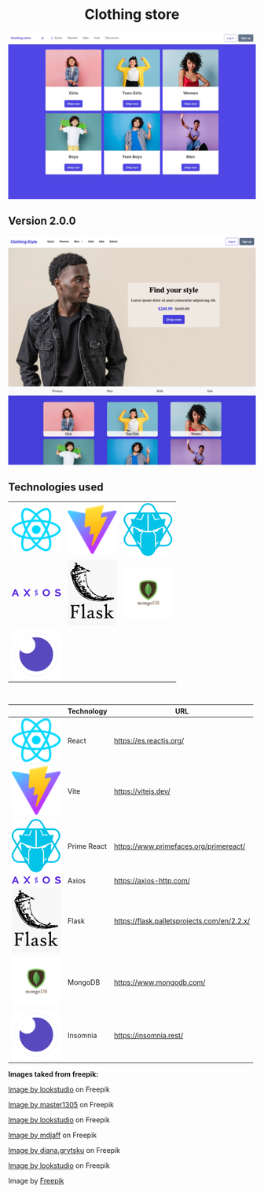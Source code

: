<h1 style="text-align: center;">Clothing store</h1>

<img title="Home image" alt="Home image" src="./public/images/home-page.JPG">

## Version 2.0.0

<img title="Home image" alt="Home image" src="./public/images/clothing-store-home.jpg">

<br />

## Technologies used

<table align="center">

  </tr>
    <td>
        <img alt="" src="./public/images/../../src/assets/react.svg" width="100">
    </td>
    <td>
        <img alt="" src="./public/images/../vite.svg" width="100">
    </td>
     <td>
        <img alt="" src="./public/images/primereact-logo.png" width="100">
    </td>
  </tr>

  </tr>
    <td>
        <img alt="" src="./public/images/axios-logo.svg" width="100">
    </td>
    <td>
        <img alt="" src="./public/images/flask-logo.png" width="100">
    </td>
     <td>
        <img alt="" src="./public/images/modo-db-logo.jpg" width="100">
    </td>
  </tr>
  </tr>
    <td>
        <img alt="" src="./public/images/insomnia-logo.png" width="100">
    </td>
  </tr>
</table>

<br/>

<div align="center">

|                                                                           | Technology  | URL                                                           |
| ------------------------------------------------------------------------- | ----------- | ------------------------------------------------------------- |
| <img alt="" src="./public/images/../../src/assets/react.svg" width="100"> | React       | <a href="URL"> https://es.reactjs.org/</a>                    |
| <img alt="" src="./public/vite.svg" width="100">                          | Vite        | <a href="URL"> https://vitejs.dev/</a>                        |
| <img alt="" src="./public/images/primereact-logo.png" width="100">        | Prime React | <a href="URL">https://www.primefaces.org/primereact/ </a>     |
| <img alt="" src="./public/images/axios-logo.svg" width="100">             | Axios       | <a href="URL">https://axios-http.com/ </a>                    |
| <img alt="" src="./public/images/flask-logo.png" width="100">             | Flask       | <a href="URL">https://flask.palletsprojects.com/en/2.2.x/</a> |
| <img alt="" src="./public/images/modo-db-logo.jpg" width="100">           | MongoDB     | <a href="URL">https://www.mongodb.com/</a>                    |
| <img alt="" src="./public/images/insomnia-logo.png" width="100">          | Insomnia    | <a href="URL">https://insomnia.rest/</a>                      |

</div>

**Images taked from freepik:**

<a href="https://www.freepik.com/free-photo/joyful-preteen-kid-with-curly-hair-laughing-camera-studio-shot-carefree-little-girl-isolated-pink-background_12431989.htm#query=child&position=13&from_view=search">Image by lookstudio</a> on Freepik

<a href="https://www.freepik.com/free-photo/asian-teenager-s-portrait-isolated-blue-studio-background-beautiful-female-brunette-model-with-long-hair-concept-human-emotions-facial-expression-sales-ad-happy-winning-bet-concept_12265414.htm#query=teen%20girl&position=2&from_view=search">Image by master1305</a> on Freepik

<a href="https://www.freepik.com/free-photo/front-view-refined-woman-with-black-curly-hair_12860192.htm#page=4&position=19&from_view=author">Image by lookstudio</a> on Freepik

<a href="https://www.freepik.com/free-photo/front-view-cute-boy-white-t-shirt-yellow-jeans-holding-green-skateboard-blue-space_8252507.htm#query=boy&position=1&from_view=search">Image by mdjaff</a> on Freepik

<a href="https://www.freepik.com/free-photo/young-curly-man-with-thumbs-up-isolated-blue-wall_8472689.htm#query=young%20man&position=11&from_view=search">Image by diana.grytsku</a> on Freepik

<a href="https://www.freepik.com/free-photo/curly-funny-male-model-jumping-laughing-joyful-young-man-t-shirt-jeans-dancing_13462326.htm#query=man&position=3&from_view=search">Image by lookstudio</a> on Freepik

Image by <a href="https://www.freepik.com/free-photo/young-handsome-man-posing_12976234.htm#page=2&query=man%20model&position=49&from_view=search&track=ais">Freepik</a>
